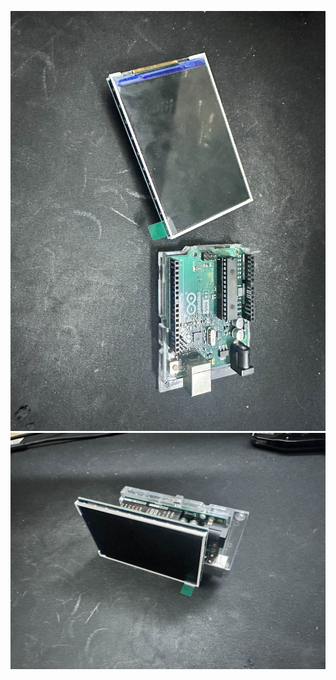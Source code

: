 ![Arduino/LCD](https://raw.githubusercontent.com/Varathac/Fuoco-Pneumatico/master/Images/arduino_and_lcd.jpg)
![Arduino with LCD](https://raw.githubusercontent.com/Varathac/Fuoco-Pneumatico/master/Images/arduino_lcd%202.jpg)
